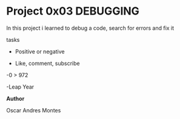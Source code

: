 # Project 0x03 DEBUGGING

In this project i learned to debug a code, search for errors and fix it

tasks

- Positive or negative

- Like, comment, subscribe

-0 > 972

-Leap Year

**Author**

Oscar Andres Montes
